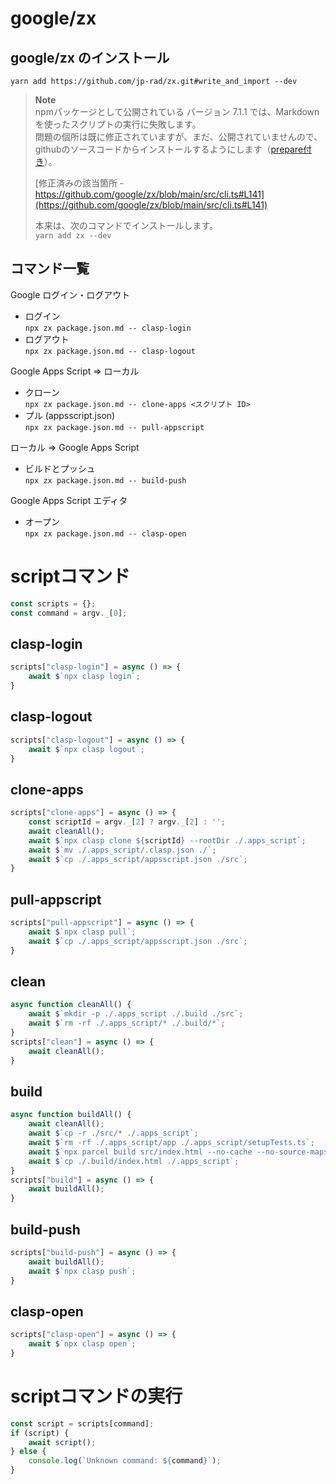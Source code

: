 # google/zx

## google/zx のインストール
`yarn add https://github.com/jp-rad/zx.git#write_and_import --dev`

> **Note**  
> npmパッケージとして公開されている バージョン 7.1.1 では、Markdownを使ったスクリプトの実行に失敗します。  
> 問題の個所は既に修正されていますが、まだ、公開されていませんので、githubのソースコードからインストールするようにします（[prepare付き](https://github.com/jp-rad/zx/blob/write_and_import/package.json#L42)）。  
>   
> [修正済みの該当箇所 - https://github.com/google/zx/blob/main/src/cli.ts#L141](https://github.com/google/zx/blob/main/src/cli.ts#L141)  
>   
> 本来は、次のコマンドでインストールします。  
> `yarn add zx --dev`  


## コマンド一覧

Google ログイン・ログアウト

- ログイン  
`npx zx package.json.md -- clasp-login`
- ログアウト  
`npx zx package.json.md -- clasp-logout`

Google Apps Script ⇒ ローカル

- クローン  
`npx zx package.json.md -- clone-apps <スクリプト ID>`
- プル (appsscript.json)  
`npx zx package.json.md -- pull-appscript`

ローカル ⇒ Google Apps Script

- ビルドとプッシュ  
`npx zx package.json.md -- build-push`

Google Apps Script エディタ

- オープン  
`npx zx package.json.md -- clasp-open`



# scriptコマンド

```javascript
const scripts = {};
const command = argv._[0];
```

## clasp-login

```javascript
scripts["clasp-login"] = async () => {
    await $`npx clasp login`;
}
```

## clasp-logout

```javascript
scripts["clasp-logout"] = async () => {
    await $`npx clasp logout`;
}
```

## clone-apps

```javascript
scripts["clone-apps"] = async () => {
    const scriptId = argv._[2] ? argv._[2] : '';
    await cleanAll();
    await $`npx clasp clone ${scriptId} --rootDir ./.apps_script`;
    await $`mv ./.apps_script/.clasp.json ./`;
    await $`cp ./.apps_script/appsscript.json ./src`;
}
```

## pull-appscript

```javascript
scripts["pull-appscript"] = async () => {
    await $`npx clasp pull`;
    await $`cp ./.apps_script/appsscript.json ./src`;
}
```

## clean

```javascript
async function cleanAll() {
    await $`mkdir -p ./.apps_script ./.build ./src`;
    await $`rm -rf ./.apps_script/* ./.build/*`;
}
scripts["clean"] = async () => {
    await cleanAll();
}
```

## build

```javascript
async function buildAll() {
    await cleanAll();
    await $`cp -r ./src/* ./.apps_script`;
    await $`rm -rf ./.apps_script/app ./.apps_script/setupTests.ts`;
    await $`npx parcel build src/index.html --no-cache --no-source-maps --dist-dir .build`;
    await $`cp ./.build/index.html ./.apps_script`;
}
scripts["build"] = async () => {
    await buildAll();
}
```

## build-push

```javascript
scripts["build-push"] = async () => {
    await buildAll();
    await $`npx clasp push`;
}
```

## clasp-open

```javascript
scripts["clasp-open"] = async () => {
    await $`npx clasp open`;
}
```

# scriptコマンドの実行

```javascript
const script = scripts[command];
if (script) {
    await script();
} else {
    console.log(`Unknown command: ${command}`);
}
```
